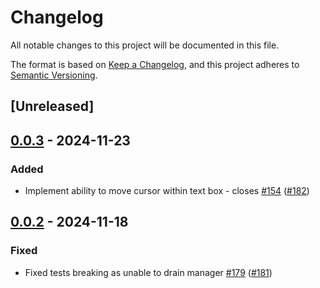 # Changelog

All notable changes to this project will be documented in this file.

The format is based on [Keep a Changelog](https://keepachangelog.com/en/1.0.0/),
and this project adheres to [Semantic Versioning](https://semver.org/spec/v2.0.0.html).

## [Unreleased]


## [0.0.3](https://github.com/yonasBSD/youtui/compare/async-callback-manager/v0.0.2...async-callback-manager/v0.0.3) - 2024-11-23

### Added
- Implement ability to move cursor within text box - closes [#154](https://github.com/yonasBSD/youtui/pull/154) ([#182](https://github.com/yonasBSD/youtui/pull/182))




## [0.0.2](https://github.com/nick42d/youtui/compare/async-callback-manager/v0.0.1...async-callback-manager/v0.0.2) - 2024-11-18

### Fixed
- Fixed tests breaking as unable to drain manager [#179](https://github.com/nick42d/youtui/pull/179) ([#181](https://github.com/nick42d/youtui/pull/181))


